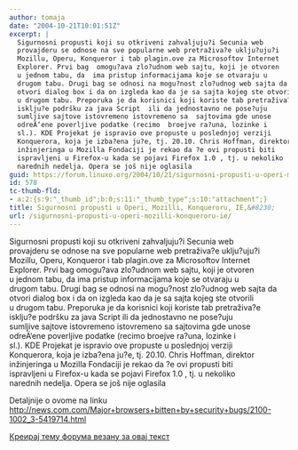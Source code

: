 ```yaml
---
author: tomaja
date: "2004-10-21T10:01:51Z"
excerpt: |
  Sigurnosni propusti koji su otkriveni zahvaljuju?i Secunia web
  provajderu se odnose na sve popularne web pretraživa?e uklju?uju?i
  Mozillu, Operu, Konqueror i tab plagin.ove za Microsoftov Internet
  Explorer. Prvi bag  omogu?ava zlo?udnom web sajtu, koji je otvoren
  u jednom tabu, da  ima pristup informacijama koje se otvaraju u
  drugom tabu. Drugi bag se odnosi na mogu?nost zlo?udnog web sajta da
  otvori dialog box i da on izgleda kao da je sa sajta kojeg ste otvorili
  u drugom tabu. Preporuka je da korisnici koji koriste tab pretraživa?e
  isklju?e podršku za java Script  ili da jednostavno ne pose?uju
  sumljive sajtove istovremeno istovremeno sa  sajtovima gde unose
  odreÄ‘ene poverljive podatke (recimo  broejve ra?una, lozinke i
  sl.). KDE Projekat je ispravio ove propuste u poslednjoj verziji
  Konquerora, koja je izba?ena ju?e, tj. 20.10. Chris Hoffman, direktor
  inžinjeringa u Mozilla Fondaciji je rekao da ?e ovi propusti biti
  ispravljeni u Firefox-u kada se pojavi Firefox 1.0 , tj. u nekoliko
  narednih nedelja. Opera se još nije oglasila
guid: https://forum.linuxo.org/2004/10/21/sigurnosni-propusti-u-operi-mozilli-konqueroru-ie/
id: 578
tc-thumb-fld:
- a:2:{s:9:"_thumb_id";b:0;s:11:"_thumb_type";s:10:"attachment";}
title: Sigurnosni propusti u Operi, Mozilli, Konqueroru, IE,&#8230;
url: /sigurnosni-propusti-u-operi-mozilli-konqueroru-ie/
---
```

Sigurnosni propusti koji su otkriveni zahvaljuju?i Secunia web  
provajderu se odnose na sve popularne web pretraživa?e uklju?uju?i  
Mozillu, Operu, Konqueror i tab plagin.ove za Microsoftov Internet  
Explorer. Prvi bag omogu?ava zlo?udnom web sajtu, koji je otvoren  
u jednom tabu, da ima pristup informacijama koje se otvaraju u  
drugom tabu. Drugi bag se odnosi na mogu?nost zlo?udnog web sajta da  
otvori dialog box i da on izgleda kao da je sa sajta kojeg ste otvorili  
u drugom tabu. Preporuka je da korisnici koji koriste tab pretraživa?e  
isklju?e podršku za java Script ili da jednostavno ne pose?uju  
sumljive sajtove istovremeno istovremeno sa sajtovima gde unose  
odreÄ‘ene poverljive podatke (recimo broejve ra?una, lozinke i  
sl.). KDE Projekat je ispravio ove propuste u poslednjoj verziji  
Konquerora, koja je izba?ena ju?e, tj. 20.10. Chris Hoffman, direktor  
inžinjeringa u Mozilla Fondaciji je rekao da ?e ovi propusti biti  
ispravljeni u Firefox-u kada se pojavi Firefox 1.0 , tj. u nekoliko  
narednih nedelja. Opera se još nije oglasila<!--break-->

Detaljnije o ovome na linku <http://news.com.com/Major+browsers+bitten+by+security+bugs/2100-1002_3-5419714.html>

[Креирај тему форума везану за овај текст](https://linuxo.org/nova-tema-na-forumu/?se_pid=578)